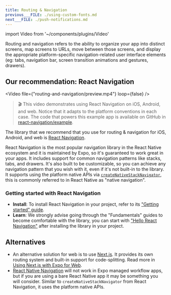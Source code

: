 ```yaml
---
title: Routing & Navigation
previous___FILE: ./using-custom-fonts.md
next___FILE: ./push-notifications.md
---
```


import Video from '~/components/plugins/Video'

Routing and navigation refers to the ability to organize your app into distinct screens, map screens to URLs, move between those screens, and display the appropriate platform-specific navigation-related user interface elements (eg: tabs, navigation bar, screen transition animations and gestures, drawers).

## Our recommendation: React Navigation

<Video file={"routing-and-navigation/preview.mp4"} loop={false} />

> 🎬 This video demonstrates using React Navigation on iOS, Android, and web. Notice that it adapts to the platform conventions in each case. The code that powers this example app is available on GitHub in [react-navigation/example](https://github.com/react-navigation/react-navigation/tree/main/example).

The library that we recommend that you use for routing & navigation for iOS, Android, and web is [React Navigation](https://github.com/react-navigation/react-navigation).

React Navigation is the most popular navigation library in the React Native ecosystem and it is maintained by Expo, so it's guaranteed to work great in your apps. It includes support for common navigation patterns like stacks, tabs, and drawers. It's also built to be customizable, so you can achieve any navigation pattern that you wish with it, even if it's not built-in to the library. It supports using the platform native APIs via [`createNativeStackNavigator`](https://reactnavigation.org/docs/native-stack-navigator), this is commonly referred to in React Native as "native navigation".

### Getting started with React Navigation

- **Install**: To install React Navigation in your project, refer to its ["Getting started" guide](https://reactnavigation.org/docs/getting-started/).
- **Learn**: We strongly advise going through the "Fundamentals" guides to become comfortable with the library, you can start with ["Hello React Navigation"](https://reactnavigation.org/docs/hello-react-navigation) after installing the library in your project.

## Alternatives

- An alternative solution for web is to use [Next.js](../../guides/using-nextjs). It provides its own routing system and built-in support for code-splitting. Read more in [Using Next.js with Expo for Web](guides/using-nextjs/).
- [React Native Navigation](https://github.com/wix/react-native-navigation) will not work in Expo managed workflow apps, but if you are using a bare React Native app it may be something you will consider. Similar to `createNativeStackNavigator` from React Navigation, it uses the platform native APIs.
